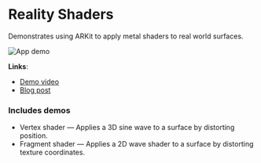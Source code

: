# Reality Shaders

Demonstrates using ARKit to apply metal shaders to real world surfaces.

![App demo](documentation/example.gif)

**Links**:

- [Demo video](https://youtu.be/BzwldX_Jz50)
- [Blog post](https://blog.mattbierner.com/reality-shaders)

### Includes demos

- Vertex shader — Applies a 3D sine wave to a surface by distorting position.
- Fragment shader — Applies a 2D wave shader to a surface by distorting texture coordinates.